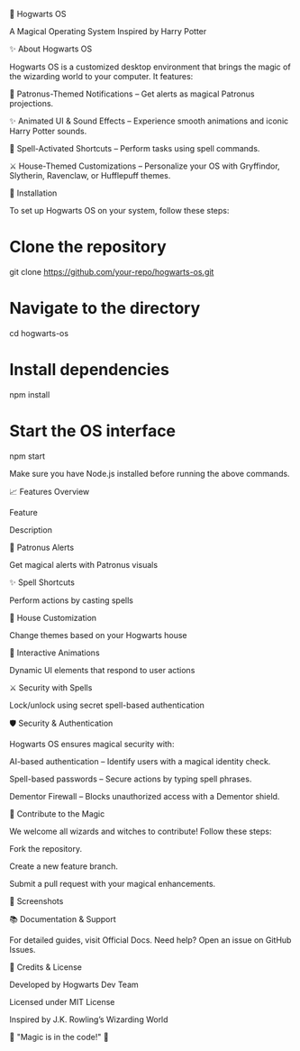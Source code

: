 🏰 Hogwarts OS

A Magical Operating System Inspired by Harry Potter

✨ About Hogwarts OS

Hogwarts OS is a customized desktop environment that brings the magic of the wizarding world to your computer. It features:

🦉 Patronus-Themed Notifications – Get alerts as magical Patronus projections.

✨ Animated UI & Sound Effects – Experience smooth animations and iconic Harry Potter sounds.

🔮 Spell-Activated Shortcuts – Perform tasks using spell commands.

⚔️ House-Themed Customizations – Personalize your OS with Gryffindor, Slytherin, Ravenclaw, or Hufflepuff themes.

🚀 Installation

To set up Hogwarts OS on your system, follow these steps:

# Clone the repository
git clone https://github.com/your-repo/hogwarts-os.git

# Navigate to the directory
cd hogwarts-os

# Install dependencies
npm install

# Start the OS interface
npm start

Make sure you have Node.js installed before running the above commands.

📈 Features Overview

Feature

Description

🦉 Patronus Alerts

Get magical alerts with Patronus visuals

✨ Spell Shortcuts

Perform actions by casting spells

🎨 House Customization

Change themes based on your Hogwarts house

🤝 Interactive Animations

Dynamic UI elements that respond to user actions

⚔️ Security with Spells

Lock/unlock using secret spell-based authentication

🛡️ Security & Authentication

Hogwarts OS ensures magical security with:

AI-based authentication – Identify users with a magical identity check.

Spell-based passwords – Secure actions by typing spell phrases.

Dementor Firewall – Blocks unauthorized access with a Dementor shield.

🌟 Contribute to the Magic

We welcome all wizards and witches to contribute! Follow these steps:

Fork the repository.

Create a new feature branch.

Submit a pull request with your magical enhancements.

🎨 Screenshots



📚 Documentation & Support

For detailed guides, visit Official Docs. Need help? Open an issue on GitHub Issues.

💎 Credits & License

Developed by Hogwarts Dev Team

Licensed under MIT License

Inspired by J.K. Rowling’s Wizarding World

🏰 "Magic is in the code!" 🌟
